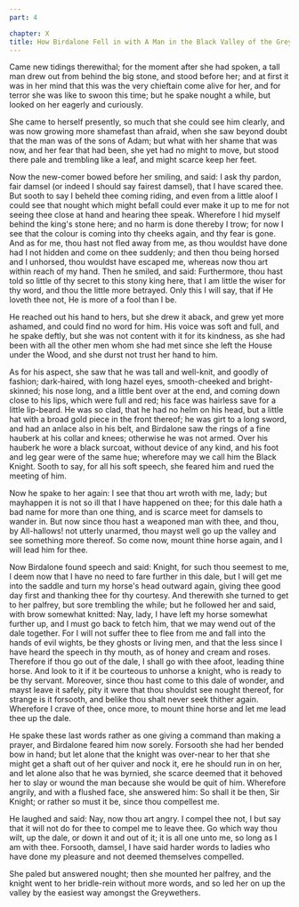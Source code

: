 ```yaml
---
part: 4

chapter: X
title: How Birdalone Fell in with A Man in the Black Valley of the Greywethers
---
```


Came new tidings therewithal; for the moment after she had spoken, a tall man drew out from behind the big stone, and stood before her; and at first it was in her mind that this was the very chieftain come alive for her, and for terror she was like to swoon this time; but he spake nought a while, but looked on her eagerly and curiously.

She came to herself presently, so much that she could see him clearly, and was now growing more shamefast than afraid, when she saw beyond doubt that the man was of the sons of Adam; but what with her shame that was now, and her fear that had been, she yet had no might to move, but stood there pale and trembling like a leaf, and might scarce keep her feet.

Now the new-comer bowed before her smiling, and said: I ask thy pardon, fair damsel (or indeed I should say fairest damsel), that I have scared thee. But sooth to say I beheld thee coming riding, and even from a little aloof I could see that nought which might befall could ever make it up to me for not seeing thee close at hand and hearing thee speak. Wherefore I hid myself behind the king's stone here; and no harm is done thereby I trow; for now I see that the colour is coming into thy cheeks again, and thy fear is gone. And as for me, thou hast not fled away from me, as thou wouldst have done had I not hidden and come on thee suddenly; and then thou being horsed and I unhorsed, thou wouldst have escaped me, whereas now thou art within reach of my hand. Then he smiled, and said: Furthermore, thou hast told so little of thy secret to this stony king here, that I am little the wiser for thy word, and thou the little more betrayed. Only this I will say, that if He loveth thee not, He is more of a fool than I be.

He reached out his hand to hers, but she drew it aback, and grew yet more ashamed, and could find no word for him. His voice was soft and full, and he spake deftly, but she was not content with it for its kindness, as she had been with all the other men whom she had met since she left the House under the Wood, and she durst not trust her hand to him.

As for his aspect, she saw that he was tall and well-knit, and goodly of fashion; dark-haired, with long hazel eyes, smooth-cheeked and bright-skinned; his nose long, and a little bent over at the end, and coming down close to his lips, which were full and red; his face was hairless save for a little lip-beard. He was so clad, that he had no helm on his head, but a little hat with a broad gold piece in the front thereof; he was girt to a long sword, and had an anlace also in his belt, and Birdalone saw the rings of a fine hauberk at his collar and knees; otherwise he was not armed. Over his hauberk he wore a black surcoat, without device of any kind, and his foot and leg gear were of the same hue; wherefore may we call him the Black Knight. Sooth to say, for all his soft speech, she feared him and rued the meeting of him.

Now he spake to her again: I see that thou art wroth with me, lady; but mayhappen it is not so ill that I have happened on thee; for this dale hath a bad name for more than one thing, and is scarce meet for damsels to wander in. But now since thou hast a weaponed man with thee, and thou, by All-hallows! not utterly unarmed, thou mayst well go up the valley and see something more thereof. So come now, mount thine horse again, and I will lead him for thee.

Now Birdalone found speech and said: Knight, for such thou seemest to me, I deem now that I have no need to fare further in this dale, but I will get me into the saddle and turn my horse's head outward again, giving thee good day first and thanking thee for thy courtesy. And therewith she turned to get to her palfrey, but sore trembling the while; but he followed her and said, with brow somewhat knitted: Nay, lady, I have left my horse somewhat further up, and I must go back to fetch him, that we may wend out of the dale together. For I will not suffer thee to flee from me and fall into the hands of evil wights, be they ghosts or living men, and that the less since I have heard the speech in thy mouth, as of honey and cream and roses. Therefore if thou go out of the dale, I shall go with thee afoot, leading thine horse. And look to it if it be courteous to unhorse a knight, who is ready to be thy servant. Moreover, since thou hast come to this dale of wonder, and mayst leave it safely, pity it were that thou shouldst see nought thereof, for strange is it forsooth, and belike thou shalt never seek thither again. Wherefore I crave of thee, once more, to mount thine horse and let me lead thee up the dale.

He spake these last words rather as one giving a command than making a prayer, and Birdalone feared him now sorely. Forsooth she had her bended bow in hand; but let alone that the knight was over-near to her that she might get a shaft out of her quiver and nock it, ere he should run in on her, and let alone also that he was byrnied, she scarce deemed that it behoved her to slay or wound the man because she would be quit of him. Wherefore angrily, and with a flushed face, she answered him: So shall it be then, Sir Knight; or rather so must it be, since thou compellest me.

He laughed and said: Nay, now thou art angry. I compel thee not, I but say that it will not do for thee to compel me to leave thee. Go which way thou wilt, up the dale, or down it and out of it; it is all one unto me, so long as I am with thee. Forsooth, damsel, I have said harder words to ladies who have done my pleasure and not deemed themselves compelled.

She paled but answered nought; then she mounted her palfrey, and the knight went to her bridle-rein without more words, and so led her on up the valley by the easiest way amongst the Greywethers.
